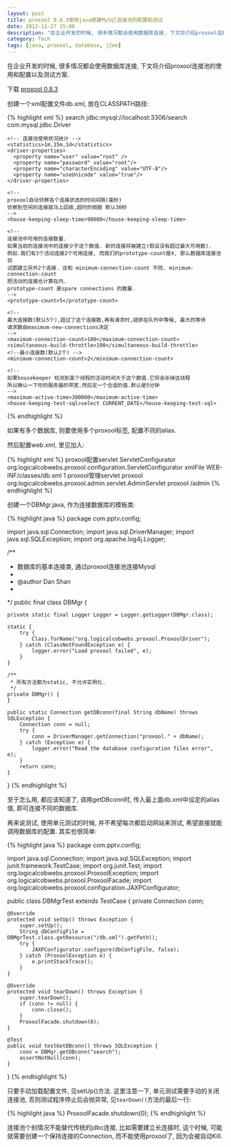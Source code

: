 ```yaml
---
layout: post
title: proxool 0.8.3使用java搭建MySql连接池的配置和测试
date: 2012-11-27 15:00
description: "在企业开发的时候, 很多情况都会使用数据库连接, 下文将介绍proxool连接池的使用和配置以及测试方案."
category: Tech
tags: [java, proxool, database, j2ee]
---
```


在企业开发的时候, 很多情况都会使用数据库连接, 下文将介绍proxool连接池的使用和配置以及测试方案.

下载 [proxool 0.8.3](http://proxool.sourceforge.net/)

创建一个xml配置文件db.xml, 放在CLASSPATH路径:

{% highlight xml %}
<xml version="1.0" encoding="UTF-8">
<something-else-entirely>
  <proxool>
    <!-- 数据源的别名 -->
    <alias>search</alias>
    <driver-url>jdbc:mysql://localhost:3306/search</driver-url>
    <driver-class>com.mysql.jdbc.Driver</driver-class>

    <!-- 连接池使用状况统计 -->
    <statistics>1m,15m,1d</statistics>
    <driver-properties>
      <property name="user" value="root" />
      <property name="password" value="root"/>
      <property name="characterEncoding" value="UTF-8"/>
      <property name="useUnicode" value="true"/>
    </driver-properties>

    <!--
    proxool自动侦察各个连接状态的时间间隔(毫秒)
    侦察到空闲的连接就马上回收,超时的销毁 默认30秒
    -->
    <house-keeping-sleep-time>90000</house-keeping-sleep-time>
    
    <!--
    连接池中可用的连接数量.
    如果当前的连接池中的连接少于这个数值. 新的连接将被建立(假设没有超过最大可用数).
    例如.我们有3个活动连接2个可用连接, 而我们的prototype-count是4, 那么数据库连接池将
    试图建立另外2个连接. 这和 minimum-connection-count 不同. minimum-connection-count
    把活动的连接也计算在内.
    prototype-count 是spare connections 的数量.
    -->
    <prototype-count>5</prototype-count>

    <!--
    最大连接数(默认5个),超过了这个连接数,再有请求时,就排在队列中等候, 最大的等待
    请求数由maximum-new-connections决定
    -->
    <maximum-connection-count>100</maximum-connection-count>
    <simultaneous-build-throttle>100</simultaneous-build-throttle>
    <!--最小连接数(默认2个) -->
    <minimum-connection-count>2</minimum-connection-count>
    
    <!--
    如果housekeeper 检测到某个线程的活动时间大于这个数值.它将会杀掉这线程
    所以确认一下你的服务器的带宽.然后定一个合适的值.默认是5分钟
    -->
    <maximum-active-time>300000</maximum-active-time>
    <house-keeping-test-sql>select CURRENT_DATE</house-keeping-test-sql>
  </proxool>
</something-else-entirely>
{% endhighlight %}

如果有多个数据库, 则要使用多个proxool标签, 配置不同的alias.

然后配置web.xml, 里见加入:

{% highlight xml %}
<servlet>
  <description>proxool配置servlet</description>
  <servlet-name>ServletConfigurator</servlet-name>
  <servlet-class>org.logicalcobwebs.proxool.configuration.ServletConfigurator</servlet-class>
  <init-param>
    <param-name>xmlFile</param-name>
    <!-- 这里是上面那个配置文件的路径 -->
    <param-value>WEB-INF/classes/db.xml</param-value>
  </init-param>
  <load-on-startup>1</load-on-startup>
</servlet>
<servlet>
  <description>proxool管理servlet</description>
  <servlet-name>proxool</servlet-name>
  <servlet-class>org.logicalcobwebs.proxool.admin.servlet.AdminServlet</servlet-class>
</servlet>
<servlet-mapping>
  <servlet-name>proxool</servlet-name>
  <url-pattern>/admin</url-pattern>
</servlet-mapping>
{% endhighlight %}

创建一个DBMgr.java, 作为连接数据库的模板类:

{% highlight java %}
package com.pptv.config;

import java.sql.Connection;
import java.sql.DriverManager;
import java.sql.SQLException;
import org.apache.log4j.Logger;

/**
 * 数据库的基本连接类, 通过proxool连接池连接Mysql
 *
 * @author Dan Shan
 *
 */
public final class DBMgr {

    private static final Logger Logger = Logger.getLogger(DBMgr.class);
    
    static {
        try {
            Class.forName("org.logicalcobwebs.proxool.ProxoolDriver");
        } catch (ClassNotFoundException e) {
            logger.error("Load proxool failed", e);
        }
    }

    /**
     * 所有方法都为static, 不允许实例化.
     */
    private DBMgr() {
    }

    public static Connection getDBconn(final String dbName) throws SQLException {
        Connection conn = null;
        try {
            conn = DriverManager.getConnection("proxool." + dbName);
        } catch (Exception e) {
            logger.error("Read the database configuration files error", e);
        }
        return conn;
    }
}
{% endhighlight %}
    
至于怎么用, 都应该知道了, 调用getDBconn时, 传入最上面db.xml中设定的alias值, 即可连接不同的数据库.

再来说测试, 使用单元测试的时候, 并不希望每次都启动网站来测试, 希望直接就能调用数据库的配置. 其实也很简单: 

{% highlight java %}
package com.pptv.config;

import java.sql.Connection;
import java.sql.SQLException;
import junit.framework.TestCase;
import org.junit.Test;
import org.logicalcobwebs.proxool.ProxoolException;
import org.logicalcobwebs.proxool.ProxoolFacade;
import org.logicalcobwebs.proxool.configuration.JAXPConfigurator;

public class DBMgrTest extends TestCase {
    private Connection conn;

    @Override
    protected void setUp() throws Exception {
        super.setUp();
        String dbConfigFile = DBMgrTest.class.getResource("/db.xml").getPath();
        try {
            JAXPConfigurator.configure(dbConfigFile, false);
        } catch (ProxoolException e) {
            e.printStackTrace();
        }
    }

    @Override
    protected void tearDown() throws Exception {
        super.tearDown();
        if (conn != null) {
            conn.close();
        }
        ProxoolFacade.shutdown(0);
    }
    
    @Test
    public void testGetDBconn() throws SQLException {
        conn = DBMgr.getDBconn("search");
        assertNotNull(conn);
    }
}
{% endhighlight %}
    
只要手动加载配置文件, 见setUp()方法.
这里注意一下, 单元测试需要手动的关闭连接池, 否则测试程序停止后会抛异常, 见`tearDown()`方法的最后一行: 

{% highlight java %}
ProxoolFacade.shutdown(0);
{% endhighlight %}

连接池个别情况不能替代传统的jdbc连接, 比如需要建立长连接时, 这个时候, 可能就需要创建一个保持连接的Connection, 而不能使用proxool了, 因为会被自动Kill.

